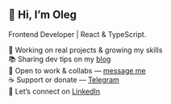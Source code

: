 ## 👋 Hi, I’m Oleg

Frontend Developer | React & TypeScript.

🚀 Working on real projects & growing my skills  
📚 Sharing dev tips on my [blog](https://hackernoon.com/u/oltrenin)  
🤝 Open to work & collabs — [message me](https://t.me/oltrenin)  
☕ Support or donate — [Telegram](https://t.me/oltrenin)  
🔗 Let’s connect on [LinkedIn](https://www.linkedin.com/in/oleg-trenin-a6480629b/)
